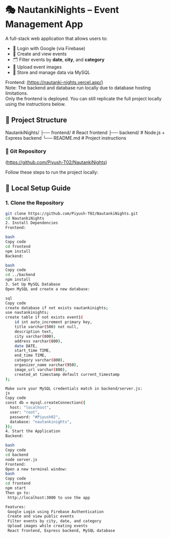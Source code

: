 # 🎭 NautankiNights – Event Management App

A full-stack web application that allows users to:
- 🔐 Login with Google (via Firebase)
- 📅 Create and view events
- 🗂️ Filter events by **date**, **city**, and **category**
- 📸 Upload event images
- 🧠 Store and manage data via MySQL

Frontend: [(https://nautanki-nights.vercel.app/)](#)  
Note: The backend and database run locally due to database hosting limitations.  
Only the frontend is deployed. You can still replicate the full project locally using the instructions below.


## 📁 Project Structure

NautankiNights/
├── frontend/ # React frontend
├── backend/ # Node.js + Express backend
└── README.md # Project instructions

### 🔗 Git Repository
(https://github.com/Piyush-T02/NautankiNights)

Follow these steps to run the project locally:

## 🚀 Local Setup Guide

### 1. Clone the Repository

```bash
git clone https://github.com/Piyush-T02/NautankiNights.git
cd NautankiNights
2. Install Dependencies
Frontend:

bash
Copy code
cd frontend
npm install
Backend:

bash
Copy code
cd ../backend
npm install
3. Set Up MySQL Database
Open MySQL and create a new database:

sql
Copy code
create database if not exists nautankinights;
use nautankinights;
create table if not exists event1(
	id int auto_increment primary key,
    title varchar(500) not null,
    description text,
    city varchar(800),
    address varchar(800),
    date DATE,
    start_time TIME,
    end_time TIME,
    category varchar(800),
    organizer_name varchar(950),
    image_url varchar(800),
    created_at timestamp default current_timestamp
);

Make sure your MySQL credentials match in backend/server.js:
js
Copy code
const db = mysql.createConnection({
  host: "localhost",
  user: "root",
  password: "#Piyush02",
  database: "nautankinights",
});
4. Start the Application
Backend:

bash
Copy code
cd backend
node server.js
Frontend:
Open a new terminal window:
bash
Copy code
cd frontend
npm start
Then go to:
 http://localhost:3000 to use the app

Features:
 Google Login using Firebase Authentication
 Create and view public events
 Filter events by city, date, and category
 Upload images while creating events
 React frontend, Express backend, MySQL database
